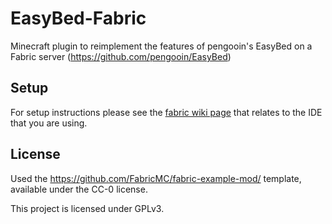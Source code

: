 # EasyBed-Fabric

Minecraft plugin to reimplement the features of pengooin's EasyBed on a Fabric server (https://github.com/pengooin/EasyBed)

## Setup

For setup instructions please see the [fabric wiki page](https://fabricmc.net/wiki/tutorial:setup) that relates to the IDE that you are using.

## License

Used the https://github.com/FabricMC/fabric-example-mod/ template, available under the CC-0 license.

This project is licensed under GPLv3.
